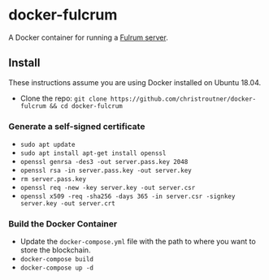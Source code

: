 # docker-fulcrum
A Docker container for running a [Fulrum server](https://github.com/cculianu/Fulcrum).

## Install
These instructions assume you are using Docker installed on Ubuntu 18.04.

- Clone the repo: `git clone https://github.com/christroutner/docker-fulcrum && cd docker-fulcrum`

### Generate a self-signed certificate
- `sudo apt update`
- `sudo apt install apt-get install openssl`
- `openssl genrsa -des3 -out server.pass.key 2048`
- `openssl rsa -in server.pass.key -out server.key`
- `rm server.pass.key`
- `openssl req -new -key server.key -out server.csr`
- `openssl x509 -req -sha256 -days 365 -in server.csr -signkey server.key -out server.crt`

### Build the Docker Container
- Update the `docker-compose.yml` file with the path to where you want to store the blockchain.
- `docker-compose build`
- `docker-compose up -d`
